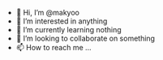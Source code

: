 - 👋 Hi, I’m @makyoo
- 👀 I’m interested in anything
- 🌱 I’m currently learning nothing
- 💞️ I’m looking to collaborate on something
- 📫 How to reach me ...

<!---
makyoo/makyoo is a ✨ special ✨ repository because its `README.md` (this file) appears on your GitHub profile.
You can click the Preview link to take a look at your changes.
--->
